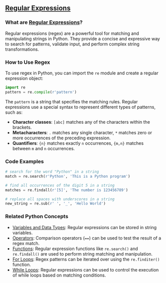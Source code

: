 ## [Regular Expressions](./../Regular-Expressions/)

### What are [Regular Expressions](./../Regular-Expressions/)?
Regular expressions (regex) are a powerful tool for matching and manipulating strings in Python. They provide a concise and expressive way to search for patterns, validate input, and perform complex string transformations.

### How to Use Regex
To use regex in Python, you can import the `re` module and create a regular expression object:

```python
import re
pattern = re.compile(r'pattern')
```

The `pattern` is a string that specifies the matching rules. Regular expressions use a special syntax to represent different types of patterns, such as:

- **Character classes**: `[abc]` matches any of the characters within the brackets.
- **Metacharacters**: `.` matches any single character, `*` matches zero or more occurrences of the preceding expression.
- **Quantifiers**: `{n}` matches exactly `n` occurrences, `{m,n}` matches between `m` and `n` occurrences.

### Code Examples
```python
# search for the word "Python" in a string
match = re.search(r'Python', 'This is a Python program')
```

```python
# find all occurrences of the digit 5 in a string
matches = re.findall(r'[5]', 'The number is 123456789')
```

```python
# replace all spaces with underscores in a string
new_string = re.sub(r' ', '_', 'Hello World')
```

### Related Python Concepts

- [Variables and Data Types](./../Variables-and-Data-Types/): Regular expressions can be stored in string variables.
- [Operators](./../Operators/): Comparison operators (`==`) can be used to test the result of a regex match.
- [Functions](./../Functions/): Regular expression functions like `re.search()` and `re.findall()` are used to perform string matching and manipulation.
- [For Loops](./../For-Loops/): Regex patterns can be iterated over using the `re.finditer()` function.
- [While Loops](./../While-Loops/): Regular expressions can be used to control the execution of while loops based on matching conditions.